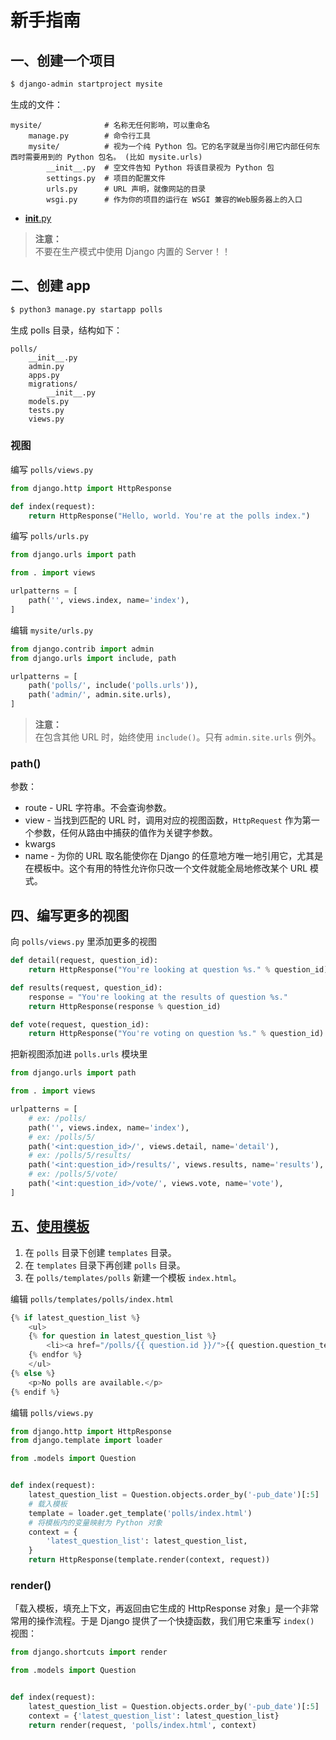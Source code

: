 # 新手指南

##  一、创建一个项目
```sh
$ django-admin startproject mysite
```

生成的文件：  
```
mysite/              # 名称无任何影响，可以重命名
    manage.py        # 命令行工具
    mysite/          # 视为一个纯 Python 包。它的名字就是当你引用它内部任何东西时需要用到的 Python 包名。 (比如 mysite.urls)
        __init__.py  # 空文件告知 Python 将该目录视为 Python 包
        settings.py  # 项目的配置文件
        urls.py      # URL 声明，就像网站的目录
        wsgi.py      # 作为你的项目的运行在 WSGI 兼容的Web服务器上的入口
```

- [__init__.py](https://stackoverflow.com/questions/119167/adding-code-to-init-py)  

>**注意：**  
>不要在生产模式中使用 Django 内置的 Server！！  

## 二、创建 app
```sh
$ python3 manage.py startapp polls
```

生成 polls 目录，结构如下：  
```
polls/
    __init__.py
    admin.py
    apps.py
    migrations/
        __init__.py
    models.py
    tests.py
    views.py
```

### 视图
编写 `polls/views.py`  
```py
from django.http import HttpResponse

def index(request):
    return HttpResponse("Hello, world. You're at the polls index.")
```
编写 `polls/urls.py`  
```py
from django.urls import path

from . import views

urlpatterns = [
    path('', views.index, name='index'),
]
```
编辑 `mysite/urls.py`  
```py
from django.contrib import admin
from django.urls import include, path

urlpatterns = [
    path('polls/', include('polls.urls')),
    path('admin/', admin.site.urls),
]
```

>**注意：**  
>在包含其他 URL 时，始终使用 `include()`。只有 `admin.site.urls` 例外。  

### path()
参数：  
- route - URL 字符串。不会查询参数。  
- view - 当找到匹配的 URL 时，调用对应的视图函数，`HttpRequest` 作为第一个参数，任何从路由中捕获的值作为关键字参数。  
- kwargs  
- name - 为你的 URL 取名能使你在 Django 的任意地方唯一地引用它，尤其是在模板中。这个有用的特性允许你只改一个文件就能全局地修改某个 URL 模式。


## 四、编写更多的视图
向 `polls/views.py` 里添加更多的视图  
```py
def detail(request, question_id):
    return HttpResponse("You're looking at question %s." % question_id)

def results(request, question_id):
    response = "You're looking at the results of question %s."
    return HttpResponse(response % question_id)

def vote(request, question_id):
    return HttpResponse("You're voting on question %s." % question_id)
```
把新视图添加进 `polls.urls` 模块里  
```py
from django.urls import path

from . import views

urlpatterns = [
    # ex: /polls/
    path('', views.index, name='index'),
    # ex: /polls/5/
    path('<int:question_id>/', views.detail, name='detail'),
    # ex: /polls/5/results/
    path('<int:question_id>/results/', views.results, name='results'),
    # ex: /polls/5/vote/
    path('<int:question_id>/vote/', views.vote, name='vote'),
]
```

## 五、[使用模板](https://docs.djangoproject.com/zh-hans/2.2/intro/tutorial03/#write-views-that-actually-do-something)
1. 在 `polls` 目录下创建 `templates` 目录。  
2. 在 `templates` 目录下再创建 `polls` 目录。  
3. 在 `polls/templates/polls` 新建一个模板 `index.html`。  

编辑 `polls/templates/polls/index.html`  
```py
{% if latest_question_list %}
    <ul>
    {% for question in latest_question_list %}
        <li><a href="/polls/{{ question.id }}/">{{ question.question_text }}</a></li>
    {% endfor %}
    </ul>
{% else %}
    <p>No polls are available.</p>
{% endif %}
```
编辑 `polls/views.py`  
```py
from django.http import HttpResponse
from django.template import loader

from .models import Question


def index(request):
    latest_question_list = Question.objects.order_by('-pub_date')[:5]
    # 载入模板
    template = loader.get_template('polls/index.html')
    # 将模板内的变量映射为 Python 对象
    context = {
        'latest_question_list': latest_question_list,
    }
    return HttpResponse(template.render(context, request))
```

### render()
「载入模板，填充上下文，再返回由它生成的 HttpResponse 对象」是一个非常常用的操作流程。于是 Django 提供了一个快捷函数，我们用它来重写 `index()` 视图：  
```py
from django.shortcuts import render

from .models import Question


def index(request):
    latest_question_list = Question.objects.order_by('-pub_date')[:5]
    context = {'latest_question_list': latest_question_list}
    return render(request, 'polls/index.html', context)
```

